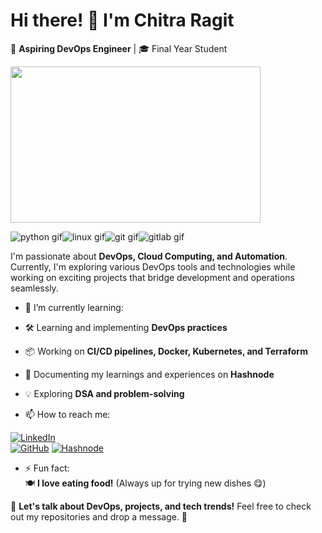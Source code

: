 # Hi there! 👋 I'm Chitra Ragit  
🚀 **Aspiring DevOps Engineer** | 🎓 Final Year Student 

<p>
  <img src="![python gif](https://github.com/user-attachments/assets/90f8a4f2-aa89-4572-9be5-63cad2dbcb93)" width="400" height="250">
</p> 

![python gif](https://github.com/user-attachments/assets/90f8a4f2-aa89-4572-9be5-63cad2dbcb93)![linux gif](https://github.com/user-attachments/assets/1cf7adbb-74a0-4e46-ad91-af249df2c73a)![git gif](https://github.com/user-attachments/assets/83643735-6d35-4306-ad58-38e171afe37c)![gitlab gif](https://github.com/user-attachments/assets/e00f20f0-3116-48c7-979e-e837004fc562)



 

I'm passionate about **DevOps, Cloud Computing, and Automation**. Currently, I'm exploring various DevOps tools and technologies while working on exciting projects that bridge development and operations seamlessly.  

- 🌱 I’m currently learning:  
- 🛠 Learning and implementing **DevOps practices**  
- 📦 Working on **CI/CD pipelines, Docker, Kubernetes, and Terraform**  
- 📝 Documenting my learnings and experiences on **Hashnode**  
- 💡 Exploring **DSA and problem-solving** 

- 📫 How to reach me:
  
 [![LinkedIn](https://img.shields.io/badge/-LinkedIn-blue?style=flat&logo=Linkedin&logoColor=white)](https://www.linkedin.com/in/chitra-ragit-283aa422a/)  
[![GitHub](https://img.shields.io/badge/-GitHub-black?style=flat&logo=github)]([https://github.com/your-username](https://github.com/ChitraRagit123))  
[![Hashnode](https://img.shields.io/badge/-Hashnode-2962FF?style=flat&logo=hashnode&logoColor=white)](https://hashnode.com/@chitra581)  

- ⚡ Fun fact:  
🍽️ **I love eating food!** (Always up for trying new dishes 😋)


💬 **Let's talk about DevOps, projects, and tech trends!** Feel free to check out my repositories and drop a message. 🚀  
